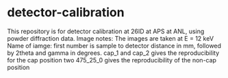 # detector-calibration
This repository is for detector calibration at 26ID at APS at ANL, using powder diffraction data.
Image notes:
The images are taken at E = 12 keV
Name of iamge: first number is sample to detector distance in mm, followed by 2theta and gamma in degrees.
cap_1 and cap_2 gives the reproducibility for the cap position
two 475_25_0 gives the reproducibility of the non-cap position
